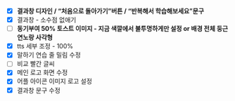 - [x]  **결과창 디자인 / “처음으로 돌아가기”버튼 / “반복해서 학습해보세요”문구** 
- [x]  결과창 - 소수점 없애기
- [ ]  **동기부여 50% 토스트 이미지 -  지금 색깔에서 불투명하게만 설정 or 배경 전체 둥근 연노랑 사각형** 
- [x]  tts 세부 조정 - 100%
- [x]  말하기 연습 줄 밀림 수정 
- [ ]  비교 빨간 글씨
- [x]  메인 로고 화면 수정
- [x]  어플 아이콘 이미지 로고 설정
- [x]  결과창 문구 수정
